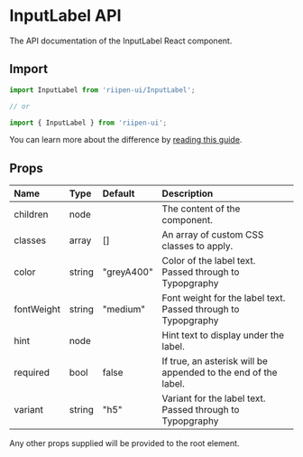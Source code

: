 <!--- This documentation is automatically generated, do not try to edit it. -->

# InputLabel API

<p class="description">The API documentation of the InputLabel React component.</p>

## Import

```js
import InputLabel from 'riipen-ui/InputLabel';

// or

import { InputLabel } from 'riipen-ui';
```

You can learn more about the difference by [reading this guide](/guides/bundle-size).

## Props

| Name | Type | Default | Description |
|:-----|:-----|:--------|:------------|
| <span class="prop-name">children</span> | <span class="prop-type">node</span> |  | The content of the component. |
| <span class="prop-name">classes</span> | <span class="prop-type">array</span> | <span class="prop-default">[]</span> | An array of custom CSS classes to apply. |
| <span class="prop-name">color</span> | <span class="prop-type">string</span> | <span class="prop-default">"greyA400"</span> | Color of the label text. Passed through to Typopgraphy |
| <span class="prop-name">fontWeight</span> | <span class="prop-type">string</span> | <span class="prop-default">"medium"</span> | Font weight for the label text. Passed through to Typopgraphy |
| <span class="prop-name">hint</span> | <span class="prop-type">node</span> |  | Hint text to display under the label. |
| <span class="prop-name">required</span> | <span class="prop-type">bool</span> | <span class="prop-default">false</span> | If true, an asterisk will be appended to the end of the label. |
| <span class="prop-name">variant</span> | <span class="prop-type">string</span> | <span class="prop-default">"h5"</span> | Variant for the label text. Passed through to Typopgraphy |


Any other props supplied will be provided to the root element.